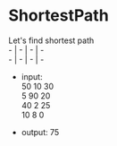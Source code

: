 # ShortestPath

Let's find shortest path<br>
\- | - | - | - <br>
\- | - | - | -

- input: <br>50 10 30 <br>5 90 20<br> 40 2 25<br> 10 8 0<br>

- output: 75